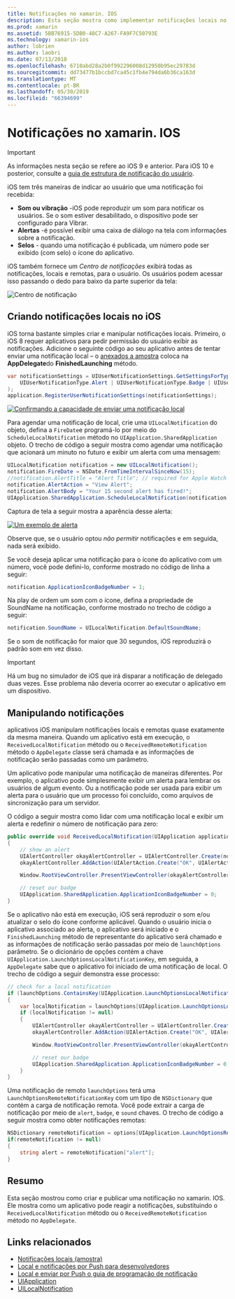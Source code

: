 ```yaml
---
title: Notificações no xamarin. IOS
description: Esta seção mostra como implementar notificações locais no xamarin. IOS. Ele explica os vários elementos de interface do usuário de uma notificação de iOS e discutir a API do envolvido com a criação e exibindo uma notificação.
ms.prod: xamarin
ms.assetid: 5BB76915-5DB0-48C7-A267-FA9F7C50793E
ms.technology: xamarin-ios
author: lobrien
ms.author: laobri
ms.date: 07/13/2018
ms.openlocfilehash: 6710abd28a2b0f992296008d12950b95ec29783d
ms.sourcegitcommit: dd73477b1bccbd7ca45c1fb4e794da6b36ca163d
ms.translationtype: MT
ms.contentlocale: pt-BR
ms.lasthandoff: 05/30/2019
ms.locfileid: "66394699"
---
```

# <a name="notifications-in-xamarinios"></a>Notificações no xamarin. IOS

> [!IMPORTANT]
> As informações nesta seção se refere ao iOS 9 e anterior. Para iOS 10 e posterior, consulte a [guia de estrutura de notificação do usuário](~/ios/platform/user-notifications/index.md).

iOS tem três maneiras de indicar ao usuário que uma notificação foi recebida:

- **Som ou vibração** -iOS pode reproduzir um som para notificar os usuários. Se o som estiver desabilitado, o dispositivo pode ser configurado para Vibrar.
- **Alertas** -é possível exibir uma caixa de diálogo na tela com informações sobre a notificação.
- **Selos** - quando uma notificação é publicada, um número pode ser exibido (com selo) o ícone do aplicativo.

iOS também fornece um *Centro de notificações* exibirá todas as notificações, locais e remotas, para o usuário. Os usuários podem acessar isso passando o dedo para baixo da parte superior da tela:

![Centro de notificação](local-notifications-in-ios-images/image13.png "o Centro de notificações")

## <a name="creating-local-notifications-in-ios"></a>Criando notificações locais no iOS

iOS torna bastante simples criar e manipular notificações locais.
Primeiro, o iOS 8 requer aplicativos para pedir permissão do usuário exibir as notificações. Adicione o seguinte código ao seu aplicativo antes de tentar enviar uma notificação local – o [anexados a amostra](https://developer.xamarin.com/samples/monotouch/LocalNotifications/) coloca na **AppDelegate**do **FinishedLaunching** método.

```csharp
var notificationSettings = UIUserNotificationSettings.GetSettingsForTypes(
    UIUserNotificationType.Alert | UIUserNotificationType.Badge | UIUserNotificationType.Sound, null
);
application.RegisterUserNotificationSettings(notificationSettings);
```

[![Confirmando a capacidade de enviar uma notificação local](local-notifications-in-ios-images/image0-sml.png "confirmando a capacidade de enviar uma notificação de local")](local-notifications-in-ios-images/image0.png#lightbox)

Para agendar uma notificação de local, crie uma `UILocalNotification` do objeto, defina a `FireDate`e programá-lo por meio do `ScheduleLocalNotification` método no `UIApplication.SharedApplication` objeto. O trecho de código a seguir mostra como agendar uma notificação que acionará um minuto no futuro e exibir um alerta com uma mensagem:

```csharp
UILocalNotification notification = new UILocalNotification();
notification.FireDate = NSDate.FromTimeIntervalSinceNow(15);
//notification.AlertTitle = "Alert Title"; // required for Apple Watch notifications
notification.AlertAction = "View Alert";
notification.AlertBody = "Your 15 second alert has fired!";
UIApplication.SharedApplication.ScheduleLocalNotification(notification);
```

Captura de tela a seguir mostra a aparência desse alerta:

[![](local-notifications-in-ios-images/image2-sml.png "Um exemplo de alerta")](local-notifications-in-ios-images/image2.png#lightbox)

Observe que, se o usuário optou *não permitir* notificações e em seguida, nada será exibido.

Se você deseja aplicar uma notificação para o ícone do aplicativo com um número, você pode defini-lo, conforme mostrado no código de linha a seguir:

```csharp
notification.ApplicationIconBadgeNumber = 1;
```

Na play de ordem um som com o ícone, defina a propriedade de SoundName na notificação, conforme mostrado no trecho de código a seguir:

```csharp
notification.SoundName = UILocalNotification.DefaultSoundName;
```

Se o som de notificação for maior que 30 segundos, iOS reproduzirá o padrão som em vez disso.

> [!IMPORTANT]
> Há um bug no simulador de iOS que irá disparar a notificação de delegado duas vezes. Esse problema não deveria ocorrer ao executar o aplicativo em um dispositivo.

## <a name="handling-notifications"></a>Manipulando notificações

aplicativos iOS manipulam notificações locais e remotas quase exatamente da mesma maneira. Quando um aplicativo está em execução, o `ReceivedLocalNotification` método ou o `ReceivedRemoteNotification` método o `AppDelegate` classe será chamada e as informações de notificação serão passadas como um parâmetro.

Um aplicativo pode manipular uma notificação de maneiras diferentes. Por exemplo, o aplicativo pode simplesmente exibir um alerta para lembrar os usuários de algum evento. Ou a notificação pode ser usada para exibir um alerta para o usuário que um processo foi concluído, como arquivos de sincronização para um servidor.

O código a seguir mostra como lidar com uma notificação local e exibir um alerta e redefinir o número de notificação para zero:

```csharp
public override void ReceivedLocalNotification(UIApplication application, UILocalNotification notification)
{
    // show an alert
    UIAlertController okayAlertController = UIAlertController.Create(notification.AlertAction, notification.AlertBody, UIAlertControllerStyle.Alert);
    okayAlertController.AddAction(UIAlertAction.Create("OK", UIAlertActionStyle.Default, null));

    Window.RootViewController.PresentViewController(okayAlertController, true, null);

    // reset our badge
    UIApplication.SharedApplication.ApplicationIconBadgeNumber = 0;
}
```

Se o aplicativo não está em execução, iOS será reproduzir o som e/ou atualizar o selo do ícone conforme aplicável. Quando o usuário inicia o aplicativo associado ao alerta, o aplicativo será iniciado e o `FinishedLaunching` método de representante do aplicativo será chamado e as informações de notificação serão passadas por meio de `launchOptions` parâmetro. Se o dicionário de opções contém a chave `UIApplication.LaunchOptionsLocalNotificationKey`, em seguida, a `AppDelegate` sabe que o aplicativo foi iniciado de uma notificação de local. O trecho de código a seguir demonstra esse processo:

```csharp
// check for a local notification
if (launchOptions.ContainsKey(UIApplication.LaunchOptionsLocalNotificationKey))
{
    var localNotification = launchOptions[UIApplication.LaunchOptionsLocalNotificationKey] as UILocalNotification;
    if (localNotification != null)
    {
        UIAlertController okayAlertController = UIAlertController.Create(localNotification.AlertAction, localNotification.AlertBody, UIAlertControllerStyle.Alert);
        okayAlertController.AddAction(UIAlertAction.Create("OK", UIAlertActionStyle.Default, null));

        Window.RootViewController.PresentViewController(okayAlertController, true, null);

        // reset our badge
        UIApplication.SharedApplication.ApplicationIconBadgeNumber = 0;
    }
}
```

Uma notificação de remoto `launchOptions` terá uma `LaunchOptionsRemoteNotificationKey` com um tipo de `NSDictionary` que contém a carga de notificação remota. Você pode extrair a carga de notificação por meio de `alert`, `badge`, e `sound` chaves. O trecho de código a seguir mostra como obter notificações remotas:

```csharp
NSDictionary remoteNotification = options[UIApplication.LaunchOptionsRemoteNotificationKey];
if(remoteNotification != null)
{
    string alert = remoteNotification["alert"];
}
```

## <a name="summary"></a>Resumo

Esta seção mostrou como criar e publicar uma notificação no xamarin. IOS. Ele mostra como um aplicativo pode reagir a notificações, substituindo o `ReceivedLocalNotification` método ou o `ReceivedRemoteNotification` método no `AppDelegate`.

## <a name="related-links"></a>Links relacionados

- [Notificações locais (amostra)](https://developer.xamarin.com/samples/monotouch/LocalNotifications)
- [Local e notificações por Push para desenvolvedores](https://developer.apple.com/notifications/)
- [Local e enviar por Push o guia de programação de notificação](https://developer.apple.com/library/prerelease/content/documentation/NetworkingInternet/Conceptual/RemoteNotificationsPG/)
- [UIApplication](http://iosapi.xamarin.com/?link=T%3aMonoTouch.UIKit.UIApplication)
- [UILocalNotification](http://iosapi.xamarin.com/?link=T%3aMonoTouch.UIKit.UILocalNotification)
